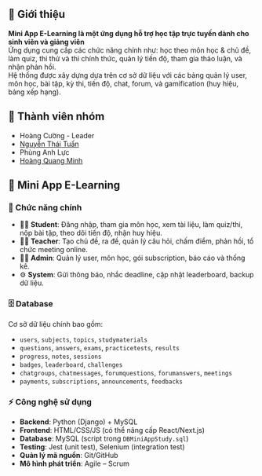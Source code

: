 
## 📝 Giới thiệu
**Mini App E-Learning là một ứng dụng hỗ trợ học tập trực tuyến dành cho sinh viên và giảng viên**  
Ứng dụng cung cấp các chức năng chính như: học theo môn học & chủ đề, làm quiz, thi thử và thi chính thức, quản lý tiến độ, tham gia thảo luận, và nhận phản hồi.  
Hệ thống được xây dựng dựa trên cơ sở dữ liệu  với các bảng quản lý user, môn học, bài tập, kỳ thi, tiến độ, chat, forum, và gamification (huy hiệu, bảng xếp hạng).  

## 👥 Thành viên nhóm  
- Hoàng Cường - Leader   
- [Nguyễn Thái Tuấn](https://lucksnow.github.io/)  
- Phùng Anh Lực   
- [Hoàng Quang Minh](https://minh7709.github.io) 

## 📘 Mini App E-Learning

### 🚀 Chức năng chính
- 👩‍🎓 **Student**: Đăng nhập, tham gia môn học, xem tài liệu, làm quiz/thi, nộp bài tập, theo dõi tiến độ, nhận huy hiệu.  
- 👨‍🏫 **Teacher**: Tạo chủ đề, ra đề, quản lý câu hỏi, chấm điểm, phản hồi, tổ chức meeting online.  
- 👨‍💼 **Admin**: Quản lý user, môn học, gói subscription, báo cáo và thống kê.  
- ⚙️ **System**: Gửi thông báo, nhắc deadline, cập nhật leaderboard, backup dữ liệu.  

### 🗄️ Database
Cơ sở dữ liệu chính bao gồm:  
- `users`, `subjects`, `topics`, `studymaterials`  
- `questions`, `answers`, `exams`, `practicetests`, `results`  
- `progress`, `notes`, `sessions`  
- `badges`, `leaderboard`, `challenges`  
- `chatgroups`, `chatmessages`, `forumquestions`, `forumanswers`, `meetings`  
- `payments`, `subscriptions`, `announcements`, `feedbacks`  

### ⚡ Công nghệ sử dụng
- **Backend**: Python (Django) + MySQL  
- **Frontend**: HTML/CSS/JS (có thể nâng cấp React/Next.js)  
- **Database**: MySQL (script trong `DBMiniAppStudy.sql`)  
- **Testing**: Jest (unit test), Selenium (integration test)  
- **Quản lý mã nguồn**: Git/GitHub  
- **Mô hình phát triển**: Agile – Scrum  
